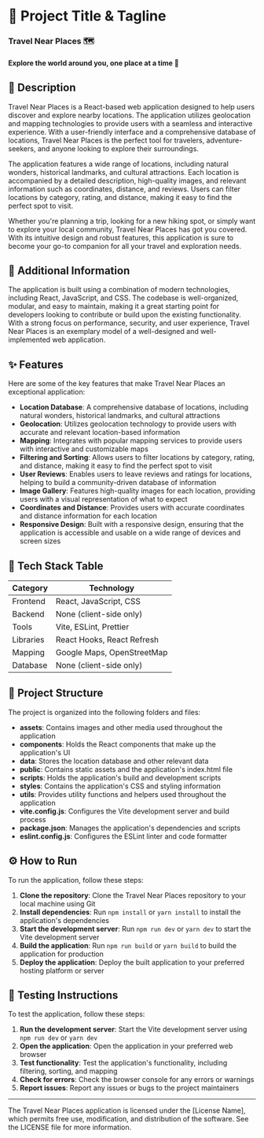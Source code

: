 🚀 Project Title & Tagline
=========================
### Travel Near Places 🗺️
#### Explore the world around you, one place at a time 🌟

📖 Description
---------------
Travel Near Places is a React-based web application designed to help users discover and explore nearby locations. The application utilizes geolocation and mapping technologies to provide users with a seamless and interactive experience. With a user-friendly interface and a comprehensive database of locations, Travel Near Places is the perfect tool for travelers, adventure-seekers, and anyone looking to explore their surroundings.

The application features a wide range of locations, including natural wonders, historical landmarks, and cultural attractions. Each location is accompanied by a detailed description, high-quality images, and relevant information such as coordinates, distance, and reviews. Users can filter locations by category, rating, and distance, making it easy to find the perfect spot to visit.

Whether you're planning a trip, looking for a new hiking spot, or simply want to explore your local community, Travel Near Places has got you covered. With its intuitive design and robust features, this application is sure to become your go-to companion for all your travel and exploration needs.

📖 Additional Information
------------------------
The application is built using a combination of modern technologies, including React, JavaScript, and CSS. The codebase is well-organized, modular, and easy to maintain, making it a great starting point for developers looking to contribute or build upon the existing functionality. With a strong focus on performance, security, and user experience, Travel Near Places is an exemplary model of a well-designed and well-implemented web application.

✨ Features
-----------
Here are some of the key features that make Travel Near Places an exceptional application:
* **Location Database**: A comprehensive database of locations, including natural wonders, historical landmarks, and cultural attractions
* **Geolocation**: Utilizes geolocation technology to provide users with accurate and relevant location-based information
* **Mapping**: Integrates with popular mapping services to provide users with interactive and customizable maps
* **Filtering and Sorting**: Allows users to filter locations by category, rating, and distance, making it easy to find the perfect spot to visit
* **User Reviews**: Enables users to leave reviews and ratings for locations, helping to build a community-driven database of information
* **Image Gallery**: Features high-quality images for each location, providing users with a visual representation of what to expect
* **Coordinates and Distance**: Provides users with accurate coordinates and distance information for each location
* **Responsive Design**: Built with a responsive design, ensuring that the application is accessible and usable on a wide range of devices and screen sizes

🧰 Tech Stack Table
-------------------
| Category | Technology |
| --- | --- |
| Frontend | React, JavaScript, CSS |
| Backend | None (client-side only) |
| Tools | Vite, ESLint, Prettier |
| Libraries | React Hooks, React Refresh |
| Mapping | Google Maps, OpenStreetMap |
| Database | None (client-side only) |

📁 Project Structure
---------------------
The project is organized into the following folders and files:
* **assets**: Contains images and other media used throughout the application
* **components**: Holds the React components that make up the application's UI
* **data**: Stores the location database and other relevant data
* **public**: Contains static assets and the application's index.html file
* **scripts**: Holds the application's build and development scripts
* **styles**: Contains the application's CSS and styling information
* **utils**: Provides utility functions and helpers used throughout the application
* **vite.config.js**: Configures the Vite development server and build process
* **package.json**: Manages the application's dependencies and scripts
* **eslint.config.js**: Configures the ESLint linter and code formatter

⚙️ How to Run
-------------
To run the application, follow these steps:
1. **Clone the repository**: Clone the Travel Near Places repository to your local machine using Git
2. **Install dependencies**: Run `npm install` or `yarn install` to install the application's dependencies
3. **Start the development server**: Run `npm run dev` or `yarn dev` to start the Vite development server
4. **Build the application**: Run `npm run build` or `yarn build` to build the application for production
5. **Deploy the application**: Deploy the built application to your preferred hosting platform or server

🧪 Testing Instructions
----------------------
To test the application, follow these steps:
1. **Run the development server**: Start the Vite development server using `npm run dev` or `yarn dev`
2. **Open the application**: Open the application in your preferred web browser
3. **Test functionality**: Test the application's functionality, including filtering, sorting, and mapping
4. **Check for errors**: Check the browser console for any errors or warnings
5. **Report issues**: Report any issues or bugs to the project maintainers


---------
The Travel Near Places application is licensed under the [License Name], which permits free use, modification, and distribution of the software. See the LICENSE file for more information.
